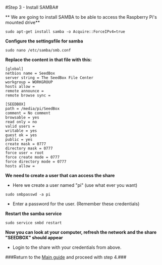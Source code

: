 #Step 3 - Install SAMBA#

** We are going to install SAMBA to be able to access the Raspberry Pi's mounted drive**
~~~
sudo apt-get install samba -o Acquire::ForceIPv4=true
~~~

**Configure the settingsfile for samba**
~~~
sudo nano /etc/samba/smb.conf
~~~

**Replace the content in that file with this:**
~~~
[global]
netbios name = SeedBox
server string = The SeedBox File Center
workgroup = WORKGROUP
hosts allow =
remote announce =
remote browse sync =

[SEEDBOX]
path = /media/pi/SeedBox
comment = No comment
browsable = yes
read only = no
valid users =
writable = yes
guest ok = yes
public = yes
create mask = 0777
directory mask = 0777
force user = root
force create mode = 0777
force directory mode = 0777
hosts allow =
~~~

**We need to create a user that can access the share**
   * Here we create a user named "pi" (use what ever you want)
~~~
sudo smbpasswd -a pi
~~~
   * Enter a password for the user. (Remember these credentials)

**Restart the samba service**
~~~
sudo service smbd restart
~~~

**Now you can look at your computer, refresh the network and the share "SEEDBOX" should appear**
   * Login to the share with your credentials from above.

###Return to the [Main guide](https://github.com/mcfrojd/PiVPN-Seedbox) and proceed with step 4.###
